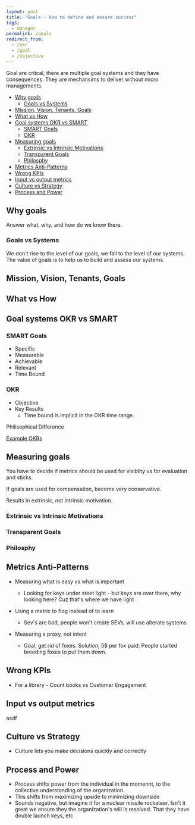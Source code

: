 ```yaml
---
layout: post
title: "Goals - How to define and ensure success"
tags:
  - manager
permalink: /goals
redirect_from:
  - /okr
  - /goal
  - /objective
---
```


Goal are critcal, there are multiple goal systems and they have consequences. They are mechansims to deliver without micro managements.

<!-- prettier-ignore-start -->

<!-- vim-markdown-toc-start -->

- [Why goals](#why-goals)
    - [Goals vs Systems](#goals-vs-systems)
- [Mission, Vision, Tenants, Goals](#mission-vision-tenants-goals)
- [What vs How](#what-vs-how)
- [Goal systems OKR vs SMART](#goal-systems-okr-vs-smart)
    - [SMART Goals](#smart-goals)
    - [OKR](#okr)
- [Measuring goals](#measuring-goals)
    - [Extrinsic vs Intrinsic Motivations](#extrinsic-vs-intrinsic-motivations)
    - [Transparent Goals](#transparent-goals)
    - [Philosphy](#philosphy)
- [Metrics Anti-Patterns](#metrics-anti-patterns)
- [Wrong KPIs](#wrong-kpis)
- [Input vs output metrics](#input-vs-output-metrics)
- [Culture vs Strategy](#culture-vs-strategy)
- [Process and Power](#process-and-power)

<!-- vim-markdown-toc-end -->
<!-- prettier-ignore-end -->

## Why goals

Answer what, why, and how do we know there.

### Goals vs Systems

We don't rise to the level of our goals, we fall to the level of our systems. The value of goals is to help us to build and assess our systems.

## Mission, Vision, Tenants, Goals

## What vs How

## Goal systems OKR vs SMART

### SMART Goals

- Specific
- Measurable
- Achievable
- Relevant
- Time Bound

### OKR

- Objective
- Key Results
  - Time bound is implicit in the OKR time range.

Philisophical Difference

[Example OKRs](https://www.whatmatters.com/get-examples)

## Measuring goals

You have to decide if metrics should be used for visiblity vs for evaluation and sticks.

If goals are used for compensation, become very conservative.

Results in extrinsic, not intrinsic motivation.

### Extrinsic vs Intrinsic Motivations

### Transparent Goals

### Philosphy

## Metrics Anti-Patterns

- Measuring what is easy vs what is important

  - Looking for keys under steet light - but keys are over there, why looking here? Cuz that's where we have light

- Using a metric to flog instead of to learn

  - Sev's are bad, people won't create SEVs, will use alterate systems

- Measuring a proxy, not intent
  - Goal, get rid of foxes. Solution, 5\$ per fox paid; People started breeding foxes to put them down.

## Wrong KPIs

- For a library - Count books vs Customer Engagement

## Input vs output metrics

asdf

## Culture vs Strategy

- Culture lets you make decisions quickly and correctly

## Process and Power

- Process shifts power from the individual in the momennt, to the collective understanding of the organization.
- This shifts from maximizing upside to minimizing downside
- Sounds negative, but imagine it for a nuclear missile rockateer. Isn't it great we ensure they the organization's will is resolved. That they have double launch keys, etc
